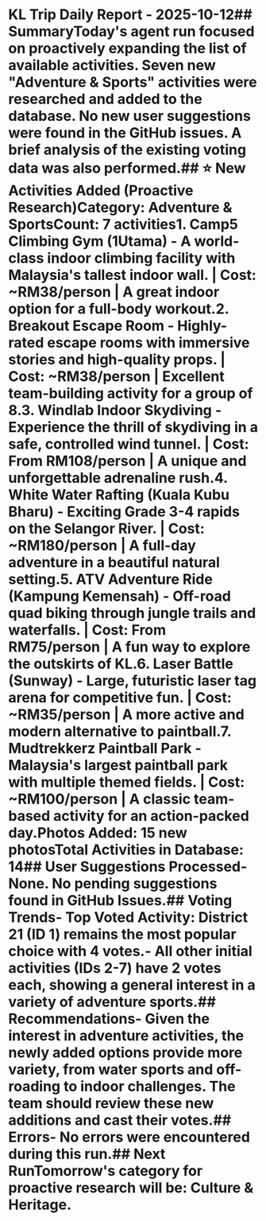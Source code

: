 # KL Trip Daily Report - 2025-10-12## SummaryToday's agent run focused on proactively expanding the list of available activities. Seven new "Adventure & Sports" activities were researched and added to the database. No new user suggestions were found in the GitHub issues. A brief analysis of the existing voting data was also performed.## ⭐ New Activities Added (Proactive Research)**Category**: Adventure & Sports**Count**: 7 activities1.  **Camp5 Climbing Gym (1Utama)** - A world-class indoor climbing facility with Malaysia's tallest indoor wall. | Cost: ~RM38/person | A great indoor option for a full-body workout.2.  **Breakout Escape Room** - Highly-rated escape rooms with immersive stories and high-quality props. | Cost: ~RM38/person | Excellent team-building activity for a group of 8.3.  **Windlab Indoor Skydiving** - Experience the thrill of skydiving in a safe, controlled wind tunnel. | Cost: From RM108/person | A unique and unforgettable adrenaline rush.4.  **White Water Rafting (Kuala Kubu Bharu)** - Exciting Grade 3-4 rapids on the Selangor River. | Cost: ~RM180/person | A full-day adventure in a beautiful natural setting.5.  **ATV Adventure Ride (Kampung Kemensah)** - Off-road quad biking through jungle trails and waterfalls. | Cost: From RM75/person | A fun way to explore the outskirts of KL.6.  **Laser Battle (Sunway)** - Large, futuristic laser tag arena for competitive fun. | Cost: ~RM35/person | A more active and modern alternative to paintball.7.  **Mudtrekkerz Paintball Park** - Malaysia's largest paintball park with multiple themed fields. | Cost: ~RM100/person | A classic team-based activity for an action-packed day.**Photos Added**: 15 new photos**Total Activities in Database**: 14## User Suggestions Processed-   None. No pending suggestions found in GitHub Issues.## Voting Trends-   **Top Voted Activity**: District 21 (ID 1) remains the most popular choice with 4 votes.-   All other initial activities (IDs 2-7) have 2 votes each, showing a general interest in a variety of adventure sports.## Recommendations-   Given the interest in adventure activities, the newly added options provide more variety, from water sports and off-roading to indoor challenges. The team should review these new additions and cast their votes.## Errors-   No errors were encountered during this run.## Next RunTomorrow's category for proactive research will be: **Culture & Heritage**.
